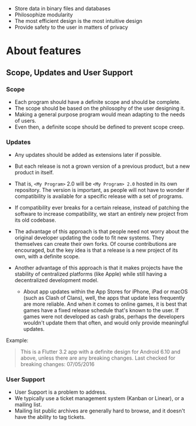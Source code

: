 - Store data in binary files and databases
- Philosophize modularity
- The most efficient design is the most intuitive design
- Provide safety to the user in matters of privacy

# About features

## Scope, Updates and User Support
### Scope
- Each program should have a definite scope and should be complete.
- The scope should be based on the philosophy of the user designing it.
- Making a general purpose program would mean adapting to the needs of users.
- Even then, a definite scope should be defined to prevent scope creep.
### Updates
- Any updates should be added as extensions later if possible.
- But each release is not a grown version of a previous product, but a new product in itself.

- That is, `<My Program>` 2.0 will be `<My Program> 2.0` hosted in its own repository. The version is important, as people will not have to wonder if compatibility is available for a specific release with a set of programs.
- If compatibility ever breaks for a certain release, instead of patching the software to increase compatibility, we start an entirely new project from its old codebase.
- The advantage of this approach is that people need not worry about the original developer updating the code to fit new systems. They themselves can create their own forks. Of course contributions are encouraged, but the key idea is that a release is a new project of its own, with a definite scope.
- Another advantage of this approach is that it makes projects have the stability of centralized platforms (like Apple) while still having a decentralized development model.
	- About app updates within the App Stores for iPhone, iPad or macOS (such as Clash of Clans), well, the apps that update less frequently are more reliable. And when it comes to online games, it is best that games have a fixed release schedule that's known to the user. If games were not developed as cash grabs, perhaps the developers wouldn't update them that often, and would only provide meaningful updates.

Example:
> This is a Flutter 3.2 app with a definite design for Android 6.10 and above, unless there are any breaking changes.
> Last checked for breaking changes: 07/05/2016
### User Support
- User Support is a problem to address.
- We typically use a ticket management system (Kanban or Linear), or a mailing list.
- Mailing list public archives are generally hard to browse, and it doesn't have the ability to tag tickets.